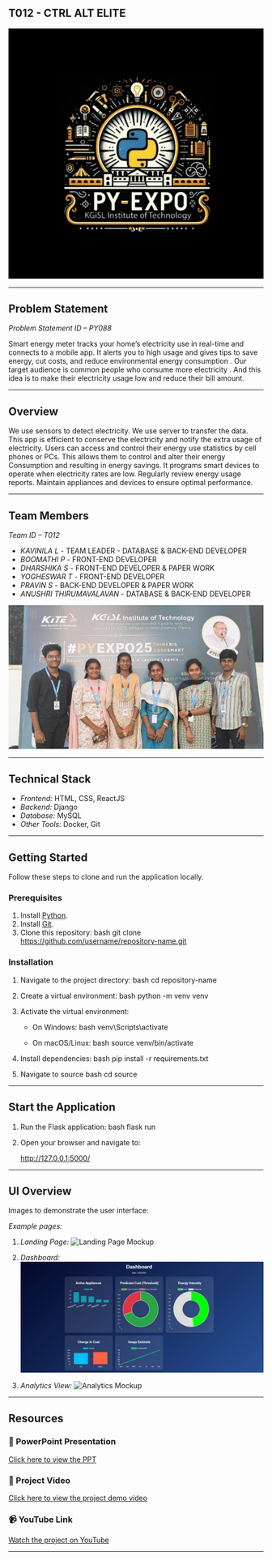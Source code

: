 ## T012 - CTRL ALT ELITE

![PyExpo Logo](media/pyexpo-logo.png)

---

## Problem Statement

*Problem Statement ID – PY088*

Smart energy meter tracks your home’s electricity use in real-time
and connects to a mobile app. It alerts you to high usage and gives
tips to save energy, cut costs, and reduce environmental energy
consumption . Our target audience is common people who consume more
electricity . And this idea is to make their electricity usage low and
reduce their bill amount.

---

## Overview

We use sensors to detect electricity. We use server to transfer the data. This app is efficient to conserve the electricity and notify the extra usage of electricity. Users can access and control their energy use statistics by cell phones or PCs. This allows them to control and alter their energy Consumption and resulting in energy savings. It programs smart devices to operate when electricity rates are low. Regularly review energy usage reports. Maintain appliances and devices to ensure optimal performance.

---

## Team Members

*Team ID – T012*


- *KAVINILA L* - TEAM LEADER - DATABASE & BACK-END DEVELOPER
- *BOOMATHI P* - FRONT-END DEVELOPER
- *DHARSHIKA S* - FRONT-END DEVELOPER & PAPER WORK
- *YOGHESWAR T* - FRONT-END DEVELOPER
- *PRAVIN S* - BACK-END DEVELOPER & PAPER WORK
- *ANUSHRI THIRUMAVALAVAN* - DATABASE & BACK-END DEVELOPER

![Team Photo](media/team.jpeg)

---

## Technical Stack


- *Frontend:* HTML, CSS, ReactJS
- *Backend:* Django
- *Database:* MySQL
- *Other Tools:* Docker, Git

---

## Getting Started

Follow these steps to clone and run the application locally.

### Prerequisites

1. Install [Python](https://www.python.org/downloads/).
2. Install [Git](https://git-scm.com/).
3. Clone this repository:
   bash
   git clone https://github.com/username/repository-name.git
   

### Installation

1. Navigate to the project directory:
   bash
   cd repository-name
   
2. Create a virtual environment:
   bash
   python -m venv venv
   
3. Activate the virtual environment:
   - On Windows:
     bash
     venv\Scripts\activate
     
   - On macOS/Linux:
     bash
     source venv/bin/activate
     
4. Install dependencies:
   bash
   pip install -r requirements.txt
   
5. Navigate to source
   bash
   cd source
   

---

## Start the Application

1. Run the Flask application:
   bash
   flask run
   
2. Open your browser and navigate to:
   
   http://127.0.0.1:5000/
   

---

## UI Overview

Images to demonstrate the user interface:

*Example pages:*

1. *Landing Page:*
   ![Landing Page Mockup](media/LoginPage.jpeg)

2. *Dashboard:*
   ![Dashboard Mockup](media/DashBoard.jpeg)

3. *Analytics View:*
   ![Analytics Mockup](media/Analytics.png)

---

## Resources

### 📄 PowerPoint Presentation
[Click here to view the PPT](https://1drv.ms/p/c/deb61b0a2d244268/EeEAVshuA01LmLUN6Ii1JswBpUxpuZ-I35qh_WPid3vR7Q?e=N9Mle3)

### 🎥 Project Video
[Click here to view the project demo video](https://youtu.be/SeG9Hd9sza8?si=FhW9ixxFTHB5o0Ld)

### 📹 YouTube Link
[Watch the project on YouTube](https://youtu.be/SeG9Hd9sza8?si=FhW9ixxFTHB5o0Ld)

---
